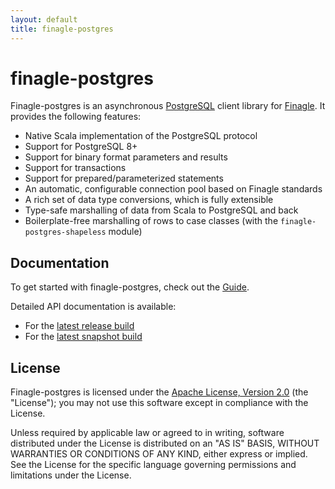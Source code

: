 ```yaml
---
layout: default
title: finagle-postgres
---
```


# finagle-postgres

Finagle-postgres is an asynchronous [PostgreSQL](https://postgresql.org) client library for [Finagle](https://twitter.github.io/finagle).
It provides the following features:

* Native Scala implementation of the PostgreSQL protocol
* Support for PostgreSQL 8+
* Support for binary format parameters and results
* Support for transactions
* Support for prepared/parameterized statements
* An automatic, configurable connection pool based on Finagle standards
* A rich set of data type conversions, which is fully extensible
* Type-safe marshalling of data from Scala to PostgreSQL and back
* Boilerplate-free marshalling of rows to case classes (with the `finagle-postgres-shapeless` module)


## Documentation
To get started with finagle-postgres, check out the [Guide](doc/).

Detailed API documentation is available:

* For the [latest release build](api/latest)
* For the [latest snapshot build](api/latest-snapshot)

## License

Finagle-postgres is licensed under the [Apache License, Version 2.0](http://www.apache.org/licenses/LICENSE-2.0)
(the "License"); you may not use this software except in compliance with the License.

Unless required by applicable law or agreed to in writing, software distributed under the License is distributed on an
"AS IS" BASIS, WITHOUT WARRANTIES OR CONDITIONS OF ANY KIND, either express or implied. See the License for the specific
language governing permissions and limitations under the License.

